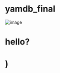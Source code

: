 # yamdb_final
![image](https://github.com/dimn3/yamdb_final/actions/workflows/yamdb_workflow.yml/badge.svg)
# hello?
# )